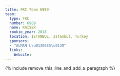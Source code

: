 ```yaml
---
title: FRC Team 6989
team:
  type: FRC
  number: 6989
  name: KAISER
  rookie_year: 2018
  location: ISTANBUL, Istanbul, Turkey
  sponsors:
  - "ALMAN L\u0130SES\u0130"
  links:
    Website:
---
```


{% include remove_this_line_and_add_a_paragraph %}